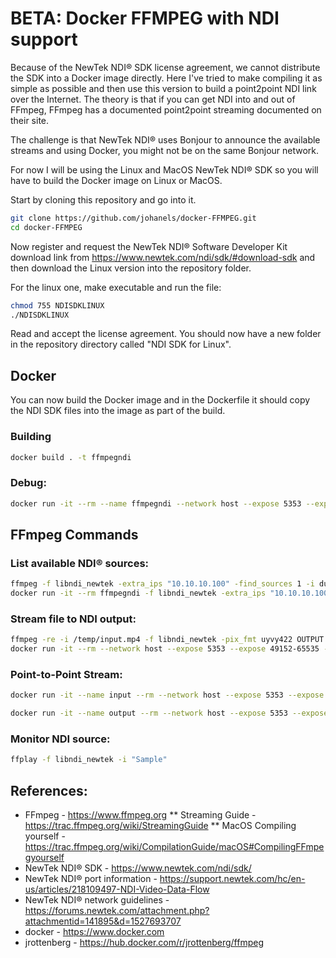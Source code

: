 # BETA: Docker FFMPEG with NDI support

Because of the NewTek NDI® SDK license agreement, we cannot distribute the SDK into a Docker image directly. Here I've tried to make compiling it as simple as possible and then use this version to build a point2point NDI link over the Internet. The theory is that if you can get NDI into and out of FFmpeg, FFmpeg has a documented point2point streaming documented on their site.

The challenge is that NewTek NDI® uses Bonjour to announce the available streams and using Docker, you might not be on the same Bonjour network.

For now I will be using the Linux and MacOS NewTek NDI® SDK so you will have to build the Docker image on Linux or MacOS.

Start by cloning this repository and go into it.

```bash
git clone https://github.com/johanels/docker-FFMPEG.git
cd docker-FFMPEG
```

Now register and request the NewTek NDI® Software Developer Kit download link from https://www.newtek.com/ndi/sdk/#download-sdk and then download the Linux version into the repository folder.

For the linux one, make executable and run the file:

```bash
chmod 755 NDISDKLINUX
./NDISDKLINUX
```
Read and accept the license agreement. You should now have a new folder in the repository directory called "NDI SDK for Linux".


## Docker
You can now build the Docker image and in the Dockerfile it should copy the NDI SDK files into the image as part of the build.

### Building

```bash
docker build . -t ffmpegndi
```

### Debug:
```bash
docker run -it --rm --name ffmpegndi --network host --expose 5353 --expose 5353/udp --expose 49152-65535 -v ~/Downloads/:/temp/ --entrypoint='bash' ffmpegndi
```

## FFmpeg Commands

### List available NDI® sources:

```bash
ffmpeg -f libndi_newtek -extra_ips "10.10.10.100" -find_sources 1 -i dummy
docker run -it --rm ffmpegndi -f libndi_newtek -extra_ips "10.10.10.100" -find_sources 1 -i dummy
```

### Stream file to NDI output:
```bash
ffmpeg -re -i /temp/input.mp4 -f libndi_newtek -pix_fmt uyvy422 OUTPUT
docker run -it --rm --network host --expose 5353 --expose 49152-65535 -v $PWD/:/temp/ ffmpegndi -re -i /temp/input.mp4 -f libndi_newtek -pix_fmt uyvy422 OUTPUT
```

### Point-to-Point Stream:
```bash
docker run -it --name input --rm --network host --expose 5353 --expose 49152-65535 ffmpegndi -f libndi_newtek -extra_ips 10.10.10.100 -i "OUTPUT.LOCAL (Scan Converter)" -f mpegts udp://10.10.10.101:1234

docker run -it --name output --rm --network host --expose 5353 --expose 49152-65535 ffmpegndi -i udp://@:1234 -f libndi_newtek -pix_fmt uyvy422 OUTPUT
```

### Monitor NDI source:
```bash
ffplay -f libndi_newtek -i "Sample"
```

## References:
* FFmpeg - https://www.ffmpeg.org
** Streaming Guide - https://trac.ffmpeg.org/wiki/StreamingGuide
** MacOS Compiling yourself -  https://trac.ffmpeg.org/wiki/CompilationGuide/macOS#CompilingFFmpegyourself
* NewTek NDI® SDK - https://www.newtek.com/ndi/sdk/
* NewTek NDI® port information - https://support.newtek.com/hc/en-us/articles/218109497-NDI-Video-Data-Flow
* NewTek NDI® network guidelines - https://forums.newtek.com/attachment.php?attachmentid=141895&d=1527693707
* docker - https://www.docker.com
* jrottenberg - https://hub.docker.com/r/jrottenberg/ffmpeg
